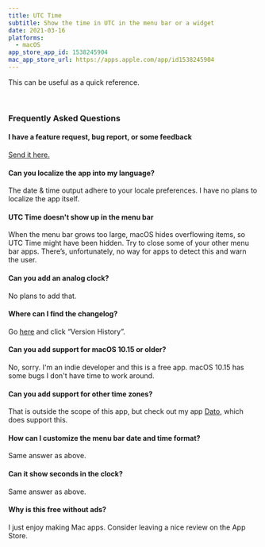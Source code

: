 ```yaml
---
title: UTC Time
subtitle: Show the time in UTC in the menu bar or a widget
date: 2021-03-16
platforms:
  - macOS
app_store_app_id: 1538245904
mac_app_store_url: https://apps.apple.com/app/id1538245904
---
```


This can be useful as a quick reference.

<br>

<h3 id="faq">Frequently Asked Questions</h3>

#### I have a feature request, bug report, or some feedback

[Send it here.](https://sindresorhus.com/feedback/?product=UTC%20Time&referrer=Website-FAQ)

#### Can you localize the app into my language?

The date & time output adhere to your locale preferences. I have no plans to localize the app itself.

#### UTC Time doesn't show up in the menu bar

When the menu bar grows too large, macOS hides overflowing items, so UTC Time might have been hidden. Try to close some of your other menu bar apps. There’s, unfortunately, no way for apps to detect this and warn the user.

#### Can you add an analog clock?

No plans to add that.

#### Where can I find the changelog?

Go [here](https://apps.apple.com/app/id1538245904) and click “Version History”.

#### Can you add support for macOS 10.15 or older?

No, sorry. I'm an indie developer and this is a free app. macOS 10.15 has some bugs I don't have time to work around.

#### Can you add support for other time zones?

That is outside the scope of this app, but check out my app [Dato](https://sindresorhus.com/dato), which does support this.

#### How can I customize the menu bar date and time format?

Same answer as above.

#### Can it show seconds in the clock?

Same answer as above.

#### Why is this free without ads?

I just enjoy making Mac apps. Consider leaving a nice review on the App Store.
